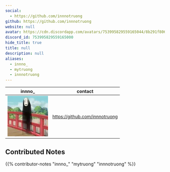 ```yaml
---
social: 
  - https://github.com/innnotruong
github: https://github.com/innnotruong
website: null
avatar: https://cdn.discordapp.com/avatars/753995829559165044/8b291f806142f1191cdaac2ae993a819
discord_id: 753995829559165000
hide_title: true
title: null
description: null
aliases: 
  - innno_
  - mytruong
  - innnotruong
---
```

<div class="profile"/>

| innno_                                                                                                     | contact                        |
| ---------------------------------------------------------------------------------------------------------- | ------------------------------ |
| ![](assets/innno__8b291f806142f1191cdaac2ae993a819.webp) | https://github.com/innnotruong |

## Contributed Notes
{{% contributor-notes "innno_" "mytruong" "innnotruong" %}}
